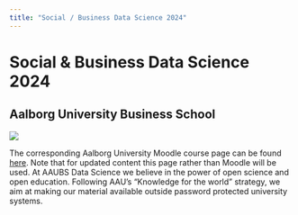 ```yaml
---
title: "Social / Business Data Science 2024"
---
```


# Social & Business Data Science 2024

## Aalborg University Business School

![](/ds23/images/corgi-bds23.jpg)

The corresponding Aalborg University Moodle course page can be found [here](https://www.moodle.aau.dk/course/view.php?id=51744). Note that for updated content this page rather than Moodle will be used. At AAUBS Data Science we believe in the power of open science and open education. Following AAU’s “Knowledge for the world” strategy, we aim at making our material available outside password protected university systems.


<!---
{{% notice tip %}}stuff
{{% /notice %}}






{{% notice note %}}
Some important stuff
{{% /notice %}}
--->